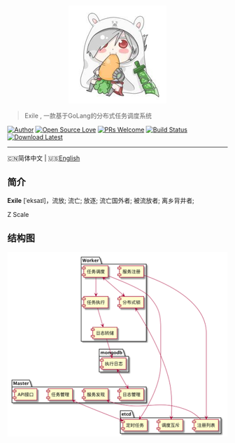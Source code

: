 <p align="center">
<img src="logo.jpg" />
</p>

> Exile , 一款基于GoLang的分布式任务调度系统

<p align="center">
  
[![Author](https://img.shields.io/badge/author-m9rco-red.svg?style=flat-square)](https://about.me/pushaowei/)
[![Open Source Love](https://badges.frapsoft.com/os/v2/open-source.svg?v=102)](https://travis-ci.org/m9rco/exile/)
[![PRs Welcome](https://img.shields.io/badge/PRs-welcome-brightgreen.svg?style=flat-square)](https://github.com/m9rco/exile/pulls)
[![Build Status](https://img.shields.io/travis/m9rco/exile.svg?style=flat-square)](https://travis-ci.org/m9rco/exile)
[![Download Latest](https://img.shields.io/badge/Download-Latest%20Version-blue.svg)](https://github.com/m9rco/exile/archive/master.zip)
</p>

------------------------------
🇨🇳简体中文 | 🇺🇸[English](README-en_US.md)

## 简介

**Exile** [ˈeksaɪl]，流放; 流亡; 放逐; 流亡国外者; 被流放者; 离乡背井者; 


Z Scale

## 结构图

<p align="center">
<img src="structure.png"/>
</p>
